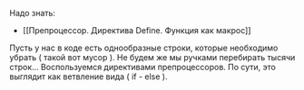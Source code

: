 Надо знать: 
- [[Препроцессор. Директива Define. Функция как макрос]]

Пусть у нас в коде есть однообразные строки, которые необходимо убрать ( такой вот мусор ). Не будем же мы ручками перебирать тысячи строк... Воспользуемся директивами препроцессоров.
По сути, это выглядит как ветвление вида ( if - else ).